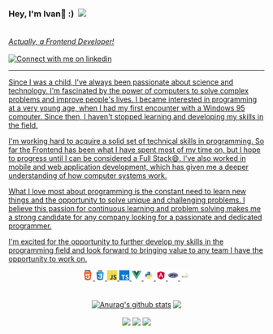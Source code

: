 ### Hey, I'm Ivan👋 :)  &nbsp;<img src="https://img.shields.io/github/followers/JRosSx91?label=Follow&style=social"><br/><br/>  <a href="https://www.linkedin.com/in/jross91" target="_blank">
<i>Actually, a Frontend Developer!</i><br><br>
<img src="https://img.shields.io/badge/LinkedIn-3572A5?style=for-the-badge&logo=linkedin&logoColor=white#gh-light-mode-only" alt="Connect with me on linkedin" >

---
  
Since I was a child, I've always been passionate about science and technology. I'm fascinated by the power of computers to solve complex problems and improve people's lives. I became interested in programming at a very young age, when I had my first encounter with a Windows 95 computer. Since then, I haven't stopped learning and developing my skills in the field.

I'm working hard to acquire a solid set of technical skills in programming. So far the Frontend has been what I have spent most of my time on, but I hope to progress until I can be considered a Full Stack😄. I've also worked in mobile and web application development, which has given me a deeper understanding of how computer systems work.

What I love most about programming is the constant need to learn new things and the opportunity to solve unique and challenging problems. I believe this passion for continuous learning and problem solving makes me a strong candidate for any company looking for a passionate and dedicated programmer.

I'm excited for the opportunity to further develop my skills in the programming field and look forward to bringing value to any team I have the opportunity to work on.
<br/>
<div align="center">
<code><img height="20" alt="html" src="https://raw.githubusercontent.com/github/explore/80688e429a7d4ef2fca1e82350fe8e3517d3494d/topics/html/html.png"></code>
<code><img height="20" alt="css" src="https://raw.githubusercontent.com/github/explore/80688e429a7d4ef2fca1e82350fe8e3517d3494d/topics/css/css.png"></code>
<code><img height="20" alt="javascript" src="https://raw.githubusercontent.com/github/explore/80688e429a7d4ef2fca1e82350fe8e3517d3494d/topics/javascript/javascript.png"></code>
<code><img height="20" alt="typescript" src="https://raw.githubusercontent.com/github/explore/80688e429a7d4ef2fca1e82350fe8e3517d3494d/topics/typescript/typescript.png"></code>
<code><img height="20" alt="vue" src="https://raw.githubusercontent.com/github/explore/80688e429a7d4ef2fca1e82350fe8e3517d3494d/topics/vue/vue.png"></code>
<code><img height="20" alt="python" src="https://raw.githubusercontent.com/github/explore/80688e429a7d4ef2fca1e82350fe8e3517d3494d/topics/python/python.png"></code>
<code><img height="20" alt="angular" src="https://raw.githubusercontent.com/github/explore/80688e429a7d4ef2fca1e82350fe8e3517d3494d/topics/angular/angular.png"></code>
<code><img height="20" alt="php" src="https://raw.githubusercontent.com/github/explore/80688e429a7d4ef2fca1e82350fe8e3517d3494d/topics/php/php.png"></code>
<code><img height="20" alt="mysql" src="https://raw.githubusercontent.com/github/explore/80688e429a7d4ef2fca1e82350fe8e3517d3494d/topics/mysql/mysql.png"></code>
  </div>
  <br>
  <br>
  <div align="center">
  <a href="https://github.com/anuraghazra/github-readme-stats"><img align="center" src="https://github-readme-stats.vercel.app/api?username=JRosSx91&show_icons=true&include_all_commits=true&theme=buefy&hide_border=true" alt="Anurag's github stats" /></a>  <a href="https://github.com/anuraghazra/github-readme-stats"><img align="center" src="https://github-readme-stats.vercel.app/api/top-langs/?username=JRosSx91&layout=compact&theme=buefy&hide_border=true" /></a>
  </div>
<br>
  <div align="center">
<img src="https://img.shields.io/coincap/price-usd/bitcoin?style=for-the-badge">
<img src="https://img.shields.io/coincap/price-usd/ethereum?style=for-the-badge">
<img src="https://img.shields.io/coincap/price-usd/solana?style=for-the-badge">
  </div>
<!--
**JRosSx91/JRosSx91** is a ✨ _special_ ✨ repository because its `README.md` (this file) appears on your GitHub profile.

Here are some ideas to get you started:

- 🔭 I’m currently working on ...
- 🌱 I’m currently learning ...
- 👯 I’m looking to collaborate on ...
- 🤔 I’m looking for help with ...
- 💬 Ask me about ...
- 📫 How to reach me: ...
- 😄 Pronouns: ...
- ⚡ Fun fact: ...
-->
